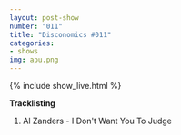 ```yaml
---
layout: post-show
number: "011"
title: "Disconomics #011"
categories:
- shows
img: apu.png
---
```


{% include show_live.html %}

**Tracklisting**

1. Al Zanders - I Don't Want You To Judge
